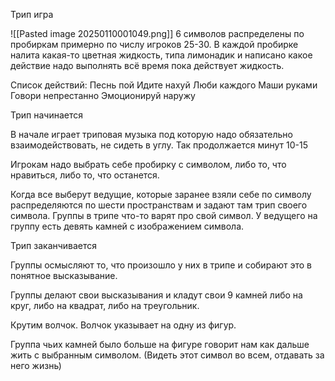 Трип игра

![[Pasted image 20250110001049.png]]
6 символов распределены по пробиркам примерно по числу игроков 25-30. В каждой пробирке налита какая-то цветная жидкость, типа лимонадик и написано какое действие надо выполнять всё время пока действует жидкость.

Список действий:
Песнь пой
Идите нахуй
Люби каждого
Маши руками
Говори непрестанно 
Эмоционируй наружу

Трип начинается

В начале играет триповая музыка под которую надо обязательно взаимодействовать, не сидеть в углу. Так продолжается минут 10-15

Игрокам надо выбрать себе пробирку с символом, либо то, что нравиться, либо то, что останется.

Когда все выберут ведущие, которые заранее взяли себе по символу распределяются по шести пространствам и задают там трип своего символа. Группы в трипе что-то варят про свой символ. У ведущего на группу есть девять камней с изображением символа.

Трип заканчивается

Группы осмысляют то, что произошло у них в трипе и собирают это в понятное высказывание.

Группы делают свои высказывания и кладут свои 9 камней либо на круг, либо на квадрат, либо на треугольник.

Крутим волчок. Волчок указывает на одну из фигур. 

Группа чьих камней было больше на фигуре говорит нам как дальше жить с выбранным символом. (Видеть этот символ во всем, отдавать за него жизнь)